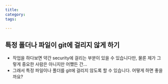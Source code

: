 ```yaml
---
title:
category:
tags: 

---
```


## 특정 폴더나 파일이 git에 걸리지 않게 하기

- 작업을 하다보면 약간 security에 걸리는 부분이 있을 수 있습니다만, 물론 제가 그렇게 중요한 사람은 아니지만 어쨌든 간...
- 그래서 특정 파일이나 폴더를 git에 걸리지 않도록 할 수 있습니다. 어떻게 하면 좋을까요?